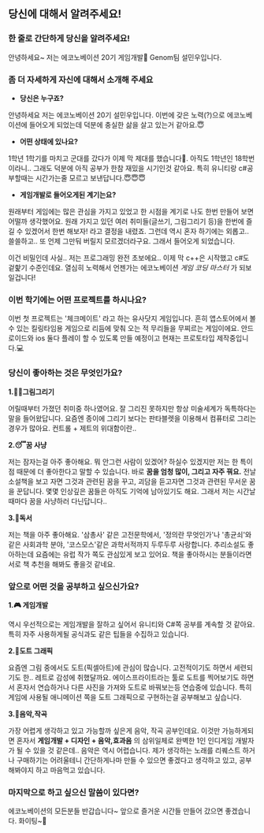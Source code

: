 ## 당신에 대해서 알려주세요!

### 한 줄로 간단하게 당신을 알려주세요! ###

안녕하세요~ 저는 에코노베이션 20기 게임개발👾 Genom팀 설민우입니다.



### 좀 더 자세하게 자신에 대해서 소개해 주세요 ###

- **당신은 누구죠?**

안녕하세요 저는 에코노베이션 20기 설민우입니다. 이번에 갖은 노력(?)으로 에코노베이션에 들어오게 되었는데 덕분에 충실한 삶을 살고 있는거 같아요.😇 

- **어떤 상태에 있나요?** 

1학년 1학기를 마치고 군대를 갔다가 이제 막 제대를 했습니다💂. 아직도 1학년인 18학번 이라니.. 그래도 덕분에 아직 공부가 한참 재밌을 시기인것 같아요.  특히 유니티랑 c#공부할때는 시간가는줄 모르고 보낸답니다.😇😇😇

- **게임개발로 들어오게된 계기는요?**

원래부터 게임에는 많은 관심을 가지고 있었고 한 시점을 계기로  나도 한번 만들어 보면 어떨까 생각했어요.  원래 가지고 있던 여러 취미들(글쓰기, 그림그리기 등)을 한번에 즐길 수 있겠어서 한번 해보자! 라고 결정을 내렸죠. 그런데 역시 혼자 하기에는 외롭고.. 쓸쓸하고.. 또 언제 그만둬 버릴지 모르겠더라구요. 그래서 들어오게 되었습니다.

이건 비밀인데 사실.. 저는 프로그래밍 완전 초보에요.. 이제 막 c++은 시작했고 c#도 겉핥기 수준인데요. 열심히 노력해서 언젠가는 에코노베이션 *게임 코딩 마스터* 가 되보일겁니다! 



### 이번 학기에는 어떤 프로젝트를 하시나요? ###

이번 첫 프로젝트는 '체크메이트' 라고 하는 유사닷지 게임입니다. 흔히 앱스토어에서 볼 수 있는 킬링타임용 게임으로 리듬에 맞춰 오는 적 무리들을 무찌르는 게임이에요. 안드로이드와 ios 둘다 플레이 할 수 있도록 만들 예정이고 현재는 프로토타입 제작중입니다.:computer:



### 당신이 좋아하는 것은 무엇인가요? ###

**1.👨‍🎨그림그리기**

어릴때부터 가졌던 취미중 하나였어요. 잘 그리진 못하지만 항상 미술세계가 독특하다는 말을 들어왔답니다. 요즘엔 종이에 그리기 보다는 판타블렛을 이용해서 컴퓨터로 그리는 경우가 많아요. 컨트롤 + 제트의 위대함이란..

**2.😴꿈 사냥**

저는 잠자는걸 아주 좋아해요. 뭐 안그런 사람이 있겠어? 하실수 있겠지만 저는 한 특이점 때문에 더 좋아한다고 말할 수 있습니다. 바로 **꿈을 엄청 많이, 그리고 자주 꿔요.** 전날 소설책을 보고 자면 그것과 관련된 꿈을 꾸고, 괴담을 듣고자면 그것과 관련된 무서운 꿈을 꾼답니다. 몇몇 인상깊은 꿈들은 아직도 기억에 남아있기도 해요. 그래서 저는 시간날때마다 꿈을 사냥하러 다닌답니다..

**3.📖독서**

저는 책을 아주 좋아해요. '삼총사' 같은 고전문학에서, '정의란 무엇인가'나 '총균쇠'와 같은 사회과학 분야, '코스모스'같은 과학서적까지 두루두루 사랑합니다. 추리소설도 좋아하는데 요즘에는 유럽 작가 쪽도 관심있게 보고 있어요. 책을 좋아하시는 분들이라면 서로 책 추천을 해봐도 좋을것 같네요.



### 앞으로 어떤 것을 공부하고 싶으신가요? ###

  **1.:video_game: 게임개발**

역시 우선적으로는 게임개발을 잘하고 싶어서 유니티와 C#쪽 공부를 계속할 것 같아요.  특히 자주 사용하게될 공식과도 같은 팁들을 수집하고 있습니다. 

   **2.:art:도트 그래픽**

요즘엔 그림 중에서도 도트(픽셀아트)에 관심이 많습니다. 고전적이기도 하면서 세련되기도 한.. 레트로 감성에 취했달까요. 에이스프라이트라는 툴로 도트를 찍어보기도 하면서 혼자서 연습하거나 다른 사진을 가져와 도트로 바꿔보는등 연습중에 있습니다. 특히 게임에 사용될 애니메이션 쪽을 도트 그래픽으로 구현하는걸 공부해보고 싶습니다. 

   **3.:musical_score:음악,작곡**

가장 어렵게 생각하고 있고 가능할까 싶은게 음악, 작곡 공부인데요. 이것만 가능하게되면 혼자서 **게임개발 + 디자인 + 음악,효과음** 의 삼위일체로 완벽한 1인 인디게임  개발자가 될 수 있을 것 같은데.. 음악은 역시 어렵습니다. 제가 생각하는 노래를 리퀘스트 하거나 구매하기는 어려울테니 간단하게나마 만들 수 있으면 좋겠다고 생각하고 있고, 공부 해봐야지 하고 마음먹고 있습니다.



### 마지막으로 하고 싶으신 말씀이 있다면? ###

에코노베이션의 모든분들 반갑습니다~ 앞으로 즐거운 시간들 만들어 갔으면 좋겠습니다. 화이팅~:tada: 